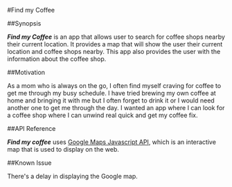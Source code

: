 #Find my Coffee

##Synopsis

**_Find my Coffee_** is an app that allows user to search for coffee shops nearby their current location. It provides a map that will show the user their current location and coffee shops nearby. This app also provides the user with the information about the coffee shop.

##Motivation

As a mom who is always on the go, I often find myself craving for coffee to get me through my busy schedule. I have tried brewing my own coffee at home and bringing it with me but I often forget to drink it or I would need another one to get me through the day. I wanted an app where I can look for a coffee shop where I can unwind real quick and get my coffee fix.


##API Reference

**_Find my coffee_** uses [Google Maps Javascript API](https://developers.google.com/maps/documentation/javascript/tutorial), which is an interactive map that is used to display on the web.


##Known Issue

There's a delay in displaying the Google map.

